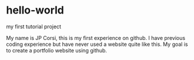 # hello-world
my first tutorial project

My name is JP Corsi, this is my first experience on github. I have previous coding experience but have never used a website quite like this. My goal is to create a portfolio website using github.
